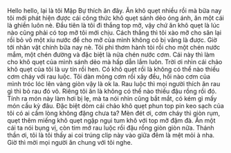 Hello hello, lại là tôi Mập Bự thích ăn đây. Ăn khô quẹt nhiều rồi mà bữa nay tôi mới phát hiện được cái công thức khô quẹt sánh dẻo óng ánh, ăn một cái là ghiền luôn nè. Đầu tiên là tôi đi thắng top mỡ, vậy chứ ăn khô quẹt là lúc nào cũng phải có top mỡ tôi mới chịu. Cách thắng thì tôi xào mỡ cho săn lại rồi bỏ vô một xíu nước để cho mỡ của mình không có bị văng là được. Giờ tới nhân vật chính bữa nay nè. Tôi phi thơm hành tỏi rồi cho một chén nước mắm, một chén đường và đặc biệt là nửa chén nước cơm. Cái này thì làm cho khô quẹt của mình sánh dẻo mà hấp dẫn lắm luôn. Trời ơi nhìn cái chảo khô quẹt của tôi là uy tín rồi hen. Có khô quẹt rồi là không có thể nào thiếu cơm cháy với rau luộc. Tôi dàn mỏng cơm rồi xây đều, hồi nào cơm của mình tróc lóc lên vàng giòn vậy là ok la. Rau luộc thì mọi người thích ăn rau gì thì bỏ rau đó vô. Riêng tôi ăn là không có thể nào thiếu đậu rồng rồi đó. Tính ra món này làm hơi bị lẹ, mà ta nói nhìn cũng bắt mắt, có kém gì mấy món cầu kỳ đâu. Đặc biệt dòm cái chảo khô quẹt phun top pin keo sạch của tôi có ai cầm lòng không đặng chưa ta? Mèn đét ơi, cơm cháy thì giòn rụm, quẹt thêm miếng khô quẹt ngập ngụi tum khô với top mỡ đậm đà. Ăn một cái ta nói bụng vị, còn tim mớ rau luộc rồi đậu rồng giòn giòn nữa. Thánh thần ơi, tôi là tôi thấy ai coi trúng clip này vào giữa đêm là mệt mỏi à nha. Giờ thì mời mọi người ăn chung với tôi nghe.